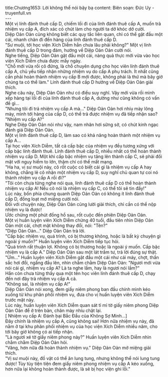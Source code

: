 title:Chương1653: Lời không thể nói bậy bạ
content:
Biên soạn: Đức Uy - truyenfull.vn<br>---<br>Một vị lính đánh thuê cấp D, chiếm lối đi của lính đánh thuê cấp A, muốn trả nhiệm vụ cấp A, đích xác có chút làm cho người ta dở khóc dở cười.<br>Diệp Oản Oản cũng không biết các quy tắc liên quan, chỉ có thể gật đầu một cái, nhanh chân đi đến hàng của lính đánh thuê cấp D.<br>"Sư muội, tới học viện Xích Diễm hẳn chưa lâu phải không?" Một vị lính đánh thuê cấp D trong đám, hướng về Diệp Oản Oản cười nói.<br>Nghe tiếng, Diệp Oản Oản gật đầu một cái, nàng quả thực mới vừa vào học viện Xích Diễm chưa được mấy ngày.<br>"Chỗ mới vừa rồi cô đứng, là chỗ chuyên dụng cho học viên lính đánh thuê cấp A, chủ yếu tiếp nhận những nhiệm vụ do cấp A phụ trách. Ít nhất cũng cần phải hoàn thành nhiệm vụ cấp B mới được, không phải là thứ mà bây giờ chúng ta có thể làm." Lính đánh thuê cấp D hướng về Diệp Oản Oản giải thích.<br>Nghe câu này, Diệp Oản Oản như có điều suy nghĩ. Vậy mới vừa rồi mình xếp hàng tại lối đi của lính đánh thuê cấp A, dường như cũng không có vấn đề gì...<br>"Nhưng tôi đi trả nhiệm vụ cấp A mà..." Diệp Oản Oản hơi nhíu mày lông mày, mình tới hàng của cấp D, có thể trả được nhiệm vụ đã tiếp nhận sao?<br>"Nhiệm vụ cấp A?"<br>Nghe Diệp Oản Oản nói như vậy, nam nhân hơi sững sờ, có chút kinh ngạc đánh giá Diệp Oản Oản.<br>Một vị lính đánh thuê cấp D, làm sao có khả năng hoàn thành một nhiệm vụ cấp A...<br>Tại học viện Xích Diễm, tất cả cấp bậc của nhiệm vụ đều tương xứng với cấp bậc lính đánh thuê. Lính đánh thuê cấp D, nhiều nhất có thể hoàn thành nhiệm vụ cấp D. Một khi cấp bậc nhiệm vụ tăng lên thành cấp C, sẽ phải đối mặt với nguy hiểm to lớn, thậm chí có thể mất mạng.<br>"Ha ha, vị sư muội này, cô rốt cuộc có biết cái gì là nhiệm vụ cấp A hay không, chẳng lẽ cô nhận một nhiệm vụ cấp D, suy nghĩ chủ quan tự coi nó thành nhiệm vụ cấp A rồi đi?"<br>"Tôi còn chưa từng nghe nói qua, lính đánh thuê cấp D có thể hoàn thành nhiệm vụ cấp A! Nếu cô nói là nhiệm vụ cấp C, có thể tôi sẽ tin đấy!"<br>Lúc này, bốn phía chung quanh Diệp Oản Oản có không ít lính đánh thuê cấp D, đồng loạt mở miệng cười nói.<br>Đối với chuyện này, Diệp Oản Oản cũng lười giải thích, chỉ cần có thể nộp nhiệm vụ là được!<br>Ước chừng một phút đồng hồ sau, rốt cuộc đến phiên Diệp Oản Oản.<br>Một vị huấn luyện viên Xích Diễm chừng 40 tuổi, đầu tiên nhìn Diệp Oản Oản một cái, chợt mặt không thay đổi, nói: "Tên?"<br>"Diệp Oản Oản..." Diệp Oản Oản trả lời.<br>"Cấp bậc nhiệm vụ, quá trình, có bị thương không, hoặc là bất kỳ chuyện gì ngoài ý muốn?" Huấn luyện viên Xích Diễm tiếp tục hỏi.<br>"Quá trình rất thuận lợi. Không có bị thương hoặc là ngoài ý muốn. Cấp bậc nhiệm vụ là cấp A." Diệp Oản Oản sau một lát trầm tư, trả lời đúng sự thật.<br>"Ừm..." Huấn luyện viên Xích Diễm gật đầu một cái như cái máy, chợt, thần sắc hơi đổi, ngẩng đầu lên, nhìn chằm chằm Diệp Oản Oản: "Ngươi mới vừa nói cái gì, nhiệm vụ cấp A? Là ta nghe lầm, hay là ngươi nói lầm?"<br>Hắn còn chưa từng thấy qua một tên học viên lính đánh thuê cấp D, chạy đến nơi đây trả nhiệm vụ cấp A cả.<br>"Không sai, là nhiệm vụ cấp A!"<br>Diệp Oản Oản nói xong, đem giấy niêm phong ban đầu chính mình kéo xuống từ khu phân phối nhiệm vụ, đưa cho vị huấn luyện viên Xích Diễm trước mặt này.<br>Lúc này, huấn luyện viên Xích Diễm quan sát tỉ mỉ tờ giấy niêm phong Diệp Oản Oản để ở trên bàn, chân mày nhíu chặt lại.<br>[ Nhiệm vụ cấp A: Đánh bại Bắc Đẩu của Không Sợ Minh...]<br>Đây chính là nhiệm vụ cấp A, cũng không sai! Hơn nữa nhiệm vụ này, đã nằm ở tại khu phân phối nhiệm vụ của học viện Xích Diễm nhiều năm, cho tới bây giờ không có ai tiếp nhận.<br>"Là ngươi xé tờ giấy niêm phong này?" Huấn luyện viên Xích Diễm nhìn chằm chằm Diệp Oản Oản hỏi.<br>"Vâng, hơn nữa đã hoàn thành nhiệm vụ." Diệp Oản Oản mở miệng giải thích.<br>"Vị sư muội này, đồ vật có thể ăn lung tung, nhưng không thể nói lung tung được! Tùy tùy tiện tiện đem giấy niêm phong nhiệm vụ cấp A kéo xuống, hơn nữa lại không hoàn thành được, là sẽ bị học viện ghi lỗi."